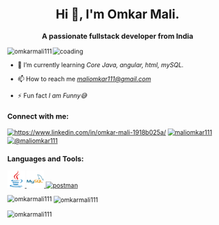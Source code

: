 <h1 align="center">Hi 👋, I'm Omkar Mali.</h1>
<h3 align="center">A passionate fullstack developer from India</h3>
<img align="right" alt="coading" width="400" src="https://images.squarespace-cdn.com/content/v1/56af9236b6aa60cdf1c52b4b/1464950341113-VN4PQR9DU6LSKDIVHPGI/image-asset.gif?format=750w">
<p align="left"> <img src="https://komarev.com/ghpvc/?username=omkarmali111&label=Profile%20views&color=0e75b6&style=flat" alt="omkarmali111" /> </p>

- 🌱 I’m currently learning *Core Java, angular, html, mySQL.*

- 📫 How to reach me *maliomkar111@gmail.com*

- ⚡ Fun fact *I am Funny😅*

<h3 align="left">Connect with me:</h3>
<p align="left">
<a href="https://www.linkedin.com/in/omkar-mali-1918b025a/" target="blank"><img align="center" src="https://raw.githubusercontent.com/rahuldkjain/github-profile-readme-generator/master/src/images/icons/Social/linked-in-alt.svg" alt="https://www.linkedin.com/in/omkar-mali-1918b025a/" height="30" width="40" /></a>
<a href="https://instagram.com/maliomkar111" target="blank"><img align="center" src="https://raw.githubusercontent.com/rahuldkjain/github-profile-readme-generator/master/src/images/icons/Social/instagram.svg" alt="maliomkar111" height="30" width="40" /></a>
<a href="https://www.hackerrank.com/maliomkar111" target="blank"><img align="center" src="https://raw.githubusercontent.com/rahuldkjain/github-profile-readme-generator/master/src/images/icons/Social/hackerrank.svg" alt="@maliomkar111" height="30" width="40" /></a>
</p>

<h3 align="left">Languages and Tools:</h3>
<p align="left"> <a href="https://www.java.com" target="_blank" rel="noreferrer"> <img src="https://raw.githubusercontent.com/devicons/devicon/master/icons/java/java-original.svg" alt="java" width="40" height="40"/> </a> <a href="https://www.mysql.com/" target="_blank" rel="noreferrer"> <img src="https://raw.githubusercontent.com/devicons/devicon/master/icons/mysql/mysql-original-wordmark.svg" alt="mysql" width="40" height="40"/> </a> <a href="https://postman.com" target="_blank" rel="noreferrer"> <img src="https://www.vectorlogo.zone/logos/getpostman/getpostman-icon.svg" alt="postman" width="40" height="40"/> </a>  </p>

<p><img align="left" src="https://github-readme-stats.vercel.app/api/top-langs?username=omkarmali111&show_icons=true&locale=en&layout=compact" alt="omkarmali111" /></p>

<p>&nbsp;<img align="center" src="https://github-readme-stats.vercel.app/api?username=omkarmali111&show_icons=true&locale=en" alt="omkarmali111" /></p>

<p><img align="center" src="https://github-readme-streak-stats.herokuapp.com/?user=omkarmali111&" alt="omkarmali111" /></p>
